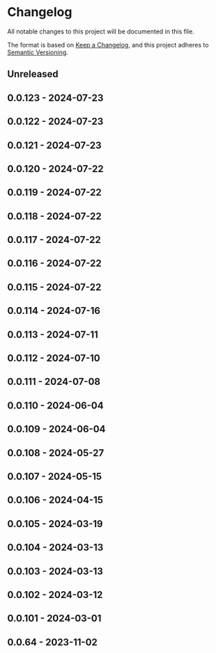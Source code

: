 # Changelog

All notable changes to this project will be documented in this file.

The format is based on [Keep a Changelog](https://keepachangelog.com/en/1.0.0/),
and this project adheres to [Semantic Versioning](https://semver.org/spec/v2.0.0.html).

## Unreleased

## 0.0.123 - 2024-07-23

## 0.0.122 - 2024-07-23

## 0.0.121 - 2024-07-23

## 0.0.120 - 2024-07-22

## 0.0.119 - 2024-07-22

## 0.0.118 - 2024-07-22

## 0.0.117 - 2024-07-22

## 0.0.116 - 2024-07-22

## 0.0.115 - 2024-07-22

## 0.0.114 - 2024-07-16

## 0.0.113 - 2024-07-11

## 0.0.112 - 2024-07-10

## 0.0.111 - 2024-07-08

## 0.0.110 - 2024-06-04

## 0.0.109 - 2024-06-04

## 0.0.108 - 2024-05-27

## 0.0.107 - 2024-05-15

## 0.0.106 - 2024-04-15

## 0.0.105 - 2024-03-19

## 0.0.104 - 2024-03-13

## 0.0.103 - 2024-03-13

## 0.0.102 - 2024-03-12

## 0.0.101 - 2024-03-01

## 0.0.64 - 2023-11-02
